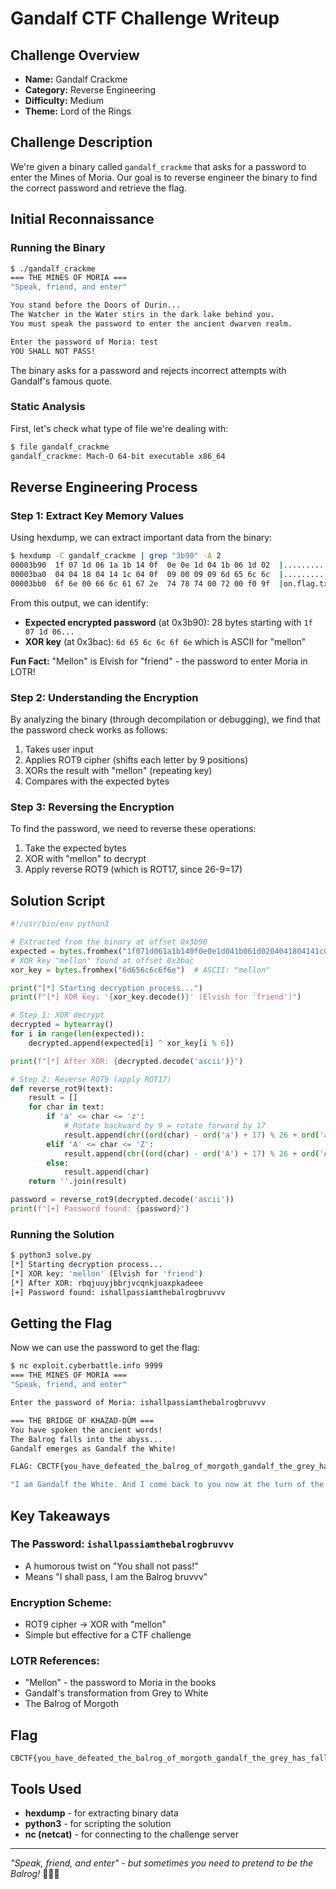 # Gandalf CTF Challenge Writeup

## Challenge Overview

- **Name:** Gandalf Crackme
- **Category:** Reverse Engineering  
- **Difficulty:** Medium
- **Theme:** Lord of the Rings

## Challenge Description

We're given a binary called `gandalf_crackme` that asks for a password to enter the Mines of Moria. Our goal is to reverse engineer the binary to find the correct password and retrieve the flag.

## Initial Reconnaissance

### Running the Binary

```bash
$ ./gandalf_crackme 
=== THE MINES OF MORIA ===
"Speak, friend, and enter"

You stand before the Doors of Durin...
The Watcher in the Water stirs in the dark lake behind you.
You must speak the password to enter the ancient dwarven realm.

Enter the password of Moria: test
YOU SHALL NOT PASS!
```

The binary asks for a password and rejects incorrect attempts with Gandalf's famous quote.

### Static Analysis

First, let's check what type of file we're dealing with:

```bash
$ file gandalf_crackme
gandalf_crackme: Mach-O 64-bit executable x86_64
```

## Reverse Engineering Process

### Step 1: Extract Key Memory Values

Using hexdump, we can extract important data from the binary:

```bash
$ hexdump -C gandalf_crackme | grep "3b90" -A 2
00003b90  1f 07 1d 06 1a 1b 14 0f  0e 0e 1d 04 1b 06 1d 02  |................|
00003ba0  04 04 18 04 14 1c 04 0f  09 00 09 09 6d 65 6c 6c  |............mell|
00003bb0  6f 6e 00 66 6c 61 67 2e  74 78 74 00 72 00 f0 9f  |on.flag.txt.r...|
```

From this output, we can identify:

- **Expected encrypted password** (at 0x3b90): 28 bytes starting with `1f 07 1d 06...`
- **XOR key** (at 0x3bac): `6d 65 6c 6c 6f 6e` which is ASCII for "mellon"

**Fun Fact:** "Mellon" is Elvish for "friend" - the password to enter Moria in LOTR!

### Step 2: Understanding the Encryption

By analyzing the binary (through decompilation or debugging), we find that the password check works as follows:

1. Takes user input
2. Applies ROT9 cipher (shifts each letter by 9 positions)
3. XORs the result with "mellon" (repeating key)
4. Compares with the expected bytes

### Step 3: Reversing the Encryption

To find the password, we need to reverse these operations:

1. Take the expected bytes
2. XOR with "mellon" to decrypt
3. Apply reverse ROT9 (which is ROT17, since 26-9=17)

## Solution Script

```python
#!/usr/bin/env python3

# Extracted from the binary at offset 0x3b90
expected = bytes.fromhex("1f071d061a1b140f0e0e1d041b061d0204041804141c040f09000909")
# XOR key "mellon" found at offset 0x3bac
xor_key = bytes.fromhex("6d656c6c6f6e")  # ASCII: "mellon"

print("[*] Starting decryption process...")
print(f"[*] XOR key: '{xor_key.decode()}' (Elvish for 'friend')")

# Step 1: XOR decrypt
decrypted = bytearray()
for i in range(len(expected)):
    decrypted.append(expected[i] ^ xor_key[i % 6])

print(f"[*] After XOR: {decrypted.decode('ascii')}")

# Step 2: Reverse ROT9 (apply ROT17)
def reverse_rot9(text):
    result = []
    for char in text:
        if 'a' <= char <= 'z':
            # Rotate backward by 9 = rotate forward by 17
            result.append(chr((ord(char) - ord('a') + 17) % 26 + ord('a')))
        elif 'A' <= char <= 'Z':
            result.append(chr((ord(char) - ord('A') + 17) % 26 + ord('A')))
        else:
            result.append(char)
    return ''.join(result)

password = reverse_rot9(decrypted.decode('ascii'))
print(f"[+] Password found: {password}")
```

### Running the Solution

```bash
$ python3 solve.py
[*] Starting decryption process...
[*] XOR key: 'mellon' (Elvish for 'friend')
[*] After XOR: rbqjuuyjbbrjvcqnkjuaxpkadeee
[+] Password found: ishallpassiamthebalrogbruvvv
```

## Getting the Flag

Now we can use the password to get the flag:

```bash
$ nc exploit.cyberbattle.info 9999
=== THE MINES OF MORIA ===
"Speak, friend, and enter"

Enter the password of Moria: ishallpassiamthebalrogbruvvv

=== THE BRIDGE OF KHAZAD-DÛM ===
You have spoken the ancient words!
The Balrog falls into the abyss...
Gandalf emerges as Gandalf the White!

FLAG: CBCTF{you_have_defeated_the_balrog_of_morgoth_gandalf_the_grey_has_fallen_but_returns_as_gandalf_the_white}

"I am Gandalf the White. And I come back to you now at the turn of the tide."
```

## Key Takeaways

### The Password: `ishallpassiamthebalrogbruvvv`

- A humorous twist on "You shall not pass!"
- Means "I shall pass, I am the Balrog bruvvv"

### Encryption Scheme:

- ROT9 cipher → XOR with "mellon"
- Simple but effective for a CTF challenge

### LOTR References:

- "Mellon" - the password to Moria in the books
- Gandalf's transformation from Grey to White
- The Balrog of Morgoth

## Flag

```
CBCTF{you_have_defeated_the_balrog_of_morgoth_gandalf_the_grey_has_fallen_but_returns_as_gandalf_the_white}
```

## Tools Used

- **hexdump** - for extracting binary data
- **python3** - for scripting the solution
- **nc (netcat)** - for connecting to the challenge server

---

*"Speak, friend, and enter" - but sometimes you need to pretend to be the Balrog!* 🧙‍♂️🔥
